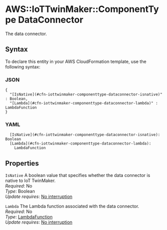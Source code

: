 # AWS::IoTTwinMaker::ComponentType DataConnector<a name="aws-properties-iottwinmaker-componenttype-dataconnector"></a>

The data connector\.

## Syntax<a name="aws-properties-iottwinmaker-componenttype-dataconnector-syntax"></a>

To declare this entity in your AWS CloudFormation template, use the following syntax:

### JSON<a name="aws-properties-iottwinmaker-componenttype-dataconnector-syntax.json"></a>

```
{
  "[IsNative](#cfn-iottwinmaker-componenttype-dataconnector-isnative)" : Boolean,
  "[Lambda](#cfn-iottwinmaker-componenttype-dataconnector-lambda)" : LambdaFunction
}
```

### YAML<a name="aws-properties-iottwinmaker-componenttype-dataconnector-syntax.yaml"></a>

```
  [IsNative](#cfn-iottwinmaker-componenttype-dataconnector-isnative): Boolean
  [Lambda](#cfn-iottwinmaker-componenttype-dataconnector-lambda):
    LambdaFunction
```

## Properties<a name="aws-properties-iottwinmaker-componenttype-dataconnector-properties"></a>

`IsNative` <a name="cfn-iottwinmaker-componenttype-dataconnector-isnative"></a>
A boolean value that specifies whether the data connector is native to IoT TwinMaker\.  
_Required_: No  
_Type_: Boolean  
_Update requires_: [No interruption](https://docs.aws.amazon.com/AWSCloudFormation/latest/UserGuide/using-cfn-updating-stacks-update-behaviors.html#update-no-interrupt)

`Lambda` <a name="cfn-iottwinmaker-componenttype-dataconnector-lambda"></a>
The Lambda function associated with the data connector\.  
_Required_: No  
_Type_: [LambdaFunction](aws-properties-iottwinmaker-componenttype-lambdafunction.md)  
_Update requires_: [No interruption](https://docs.aws.amazon.com/AWSCloudFormation/latest/UserGuide/using-cfn-updating-stacks-update-behaviors.html#update-no-interrupt)
